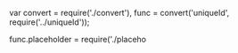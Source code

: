 var convert = require('./convert'),
    func = convert('uniqueId', require('../uniqueId'));

func.placeholder = require('./placeho